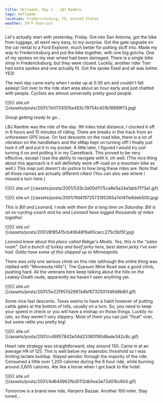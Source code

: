 ```yaml
---
title: Hellweek, Day 1 - LBJ Ramble
tags: Hellweek
location: Fredericksburg, TX, United States
weather: 59°F Overcast
---
```


Let's actually start with yesterday, Friday. Got into San Antonia, got the bike from luggage, all went very easy, to my surprise. Got the gate upgrade on the car rental to a Ford Explorer, much better for putting stuff into. Made my way to Fredericksburg and put the bike together, with one big gotcha. One of my spokes on my rear wheel had been damaged. There is a single bike shop in Fredericksburg, but they were closed. Luckily, another rider Tom had extra spokes and one actually fit. Got the spoke fixed and all was better. YES!

The next day came early when I woke up at 5:30 am and couldn't fall asleep! Got over to the ride start area about an hour early and just chatted with people. Cyclists are almost universally pretty good people.

![]({{ site.url }}/assets/posts/2001/7e0733005a483c79754c401b18899f13.jpg)

_Group getting ready to go..._

LBJ Ramble was the ride of the day. 99 miles total distance, I clocked it off in 6 hours and 15 minutes of riding. There are breaks in this track from an unforeseen GPS issue. On fast descents on the road bike, there is a lot of vibration on the handlebars and the eMap kept on turning off! I finally just took it off and put it in my pocket. A little later, I figured I would try just turning it on and putting it in my Camelback. This proved to be very effective, except I lose the ability to navigate with it, oh well. (The nice thing about this approach is it will definitely work off-road on a mountain bike as well.) This map just doesn't do justice to how long these rides are. Note that all those names are actually different cities! (You can also see where I missed a turn here.)

![]({{ site.url }}/assets/posts/2001/533c3a00d1175ca8e5a24a1abb7f73a1.gif)

![]({{ site.url }}/assets/posts/2001/1fd41972573195365a7e1411e6deb500.jpg)

_This is Bill and Leonard, I rode with them for a long time on Saturday. Bill is an ex-cycling coach and he and Leonard have logged thousands of miles together._

![]({{ site.url }}/assets/posts/2001/8f85415cb49b48f6a65cacc275c5b15f.jpg)

_Leonard knew about this place called Rabge's Meats. Yes, this is the "sales room". Got a bunch of turkey and beef jerky here, best damn jerky I've ever had. Gotta have some of this shipped up to Minneapolis._

There was only one serious climb on this ride (although the entire thing was riddled with "Minnesota Hills"). The Gypsum Mine Road was a good climb, pushing hard. All the veterans here keep talking about the hills on the Leakey-Death route, apparently we haven't seen anything yet.

![]({{ site.url }}/assets/posts/2001/5e22f957d2987a4bf67325013d9d9b80.gif)

Some nice fast descents. Texas seems to have a habit however of putting cattle gates at the bottom of hills, usually on a turn. So, you need to keep your speed in check or you will have a mishap on those things. Luckily no rain, so they weren't very slippery. Most of them you can just "float" over, but some rattle you pretty big!

![]({{ site.url }}/assets/posts/2001/cd9957842e04d23380f90d8ade342c8c.gif)

Heart rate strategy was straightforward, stay around 130. Came in at an average HR of 125. This is well below my anaerobic threshold so I was limiting lactate buildup. Stayed aerobic through the majority of the ride. Consumed a little over 1,200 calories during the 6 hour ride, while burning around 3,600 calories. Ate like a horse when I got back to the hotel.

![]({{ site.url }}/assets/posts/2001/4d644962fbd5112db5ea3e72d01bc6b0.gif)

Tomorrow is a brand new ride, Harpers Bazaar. Another 100 miler. Stay tuned...
